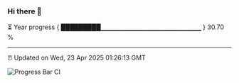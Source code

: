 ### Hi there 👋

⏳ Year progress { █████████▁▁▁▁▁▁▁▁▁▁▁▁▁▁▁▁▁▁▁▁▁ } 30.70 %

---

⏰ Updated on Wed, 23 Apr 2025 01:26:13 GMT

![Progress Bar CI](https://github.com/liununu/liununu/workflows/Progress%20Bar%20CI/badge.svg)
